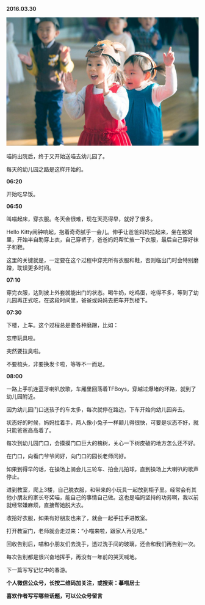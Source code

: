 
          
            
**2016.03.30**



![](img/51001-7acd98064edfde03.jpg)




喵妈出院后，终于又开始送喵去幼儿园了。

每天的幼儿园之路是这样开始的。

**06:20**

开始吃早饭。

**06:50**

叫喵起床，穿衣服。冬天会很难，现在天亮得早，就好了很多。

Hello Kitty闹钟响起，抱着奇奇腻乎一会儿。伸手让爸爸妈妈拉起来，坐在被窝里，开始半自助穿上衣，自己穿裤子，爸爸妈妈帮忙掖一下衣服，最后自己穿好袜子和鞋。

这里的关键就是，一定要在这个过程中穿完所有衣服和鞋，否则临出门时会特别磨蹭，耽误更多时间。

**07:10**

穿完衣服，达到披上外套就能出门的状态。喝牛奶，吃鸡蛋，吃得不多，等到了幼儿园再正式吃，在这段时间里，爸爸或妈妈去把车开到楼下。

**07:30**

下楼，上车。这个过程总是要各种磨蹭，比如：

忘带玩具啦。

突然要拉臭啦。

不要梳头，非要换发卡啦，等等不一而足。

**08:00**

一路上手机连蓝牙喇叭放歌，车厢里回荡着TFBoys，穿越过爆堵的环路，就到了幼儿园附近。

因为幼儿园门口送孩子的车太多，每次就停在路边，下车开始向幼儿园奔去。

状态好的时候，妈妈拉着手，两人像小兔子一样颠儿得很快，可要是状态不好，就只能爸爸高高着了。

每次到幼儿园门口，会摸摸门口巨大的槐树，关心一下树皮破的地方怎么还不好。

在门口，向看门爷爷问好，向门口的园长老师问好。

如果到得早的话，在操场上骑会儿三轮车、拍会儿拍球，直到操场上大喇叭的歌声停止。

进到教室，爬上3楼，自己脱衣服，和带来的小玩具一起放到柜子里。经常会有其他小朋友的家长夸奖喵，能自己的事情自己做。这也是喵妈坚持的功劳啊，我以前就经常嫌麻烦，直接帮她脱大衣。

收拾好衣服，如果有好朋友也来了，就会一起手拉手进教室。

打开教室门，老师就会走过来：“小喵来啦，跟家人再见吧。”

回收告别后，喵和小朋友们去洗手，透过洗手间的玻璃，还会和我们再告别一次。

每次告别都是很兴奋地挥手，再没有一年前的哭天喊地。

下一篇写写记忆中的春游。


**个人微信公众号，长按二维码加关注，或搜索：摹喵居士**

**喜欢作者写写哪些话题，可以公众号留言**




          
        